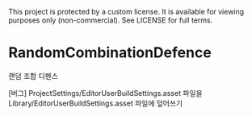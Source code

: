 This project is protected by a custom license. It is available for viewing purposes only (non-commercial). See LICENSE for full terms.

# RandomCombinationDefence
랜덤 조합 디펜스

[버그]
ProjectSettings/EditorUserBuildSettings.asset 파일을 
Library/EditorUserBuildSettings.asset 파일에 덮어쓰기